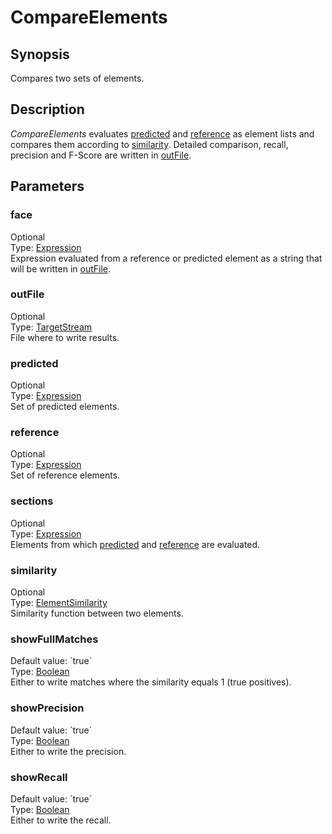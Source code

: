 <h1 class="module">CompareElements</h1>

## Synopsis

Compares two sets of elements.

## Description

*CompareElements* evaluates <a href="#predicted" class="param">predicted</a> and <a href="#reference" class="param">reference</a> as element lists and compares them according to <a href="#similarity" class="param">similarity</a>. Detailed comparison, recall, precision and F-Score are written in <a href="#outFile" class="param">outFile</a>.

## Parameters

<a name="face">

### face

<div class="param-level param-level-optional">Optional
</div>
<div class="param-type">Type: <a href="../converter/alvisnlp.corpus.expressions.Expression" class="converter">Expression</a>
</div>
Expression evaluated from a reference or predicted element as a string that will be written in <a href="#outFile" class="param">outFile</a>.

<a name="outFile">

### outFile

<div class="param-level param-level-optional">Optional
</div>
<div class="param-type">Type: <a href="../converter/org.bibliome.util.streams.TargetStream" class="converter">TargetStream</a>
</div>
File where to write results.

<a name="predicted">

### predicted

<div class="param-level param-level-optional">Optional
</div>
<div class="param-type">Type: <a href="../converter/alvisnlp.corpus.expressions.Expression" class="converter">Expression</a>
</div>
Set of predicted elements.

<a name="reference">

### reference

<div class="param-level param-level-optional">Optional
</div>
<div class="param-type">Type: <a href="../converter/alvisnlp.corpus.expressions.Expression" class="converter">Expression</a>
</div>
Set of reference elements.

<a name="sections">

### sections

<div class="param-level param-level-optional">Optional
</div>
<div class="param-type">Type: <a href="../converter/alvisnlp.corpus.expressions.Expression" class="converter">Expression</a>
</div>
Elements from which <a href="#predicted" class="param">predicted</a> and <a href="#reference" class="param">reference</a> are evaluated.

<a name="similarity">

### similarity

<div class="param-level param-level-optional">Optional
</div>
<div class="param-type">Type: <a href="../converter/org.bibliome.alvisnlp.modules.compare.ElementSimilarity" class="converter">ElementSimilarity</a>
</div>
Similarity function between two elements.

<a name="showFullMatches">

### showFullMatches

<div class="param-level param-level-default-value">Default value: `true`
</div>
<div class="param-type">Type: <a href="../converter/java.lang.Boolean" class="converter">Boolean</a>
</div>
Either to write matches where the similarity equals 1 (true positives).

<a name="showPrecision">

### showPrecision

<div class="param-level param-level-default-value">Default value: `true`
</div>
<div class="param-type">Type: <a href="../converter/java.lang.Boolean" class="converter">Boolean</a>
</div>
Either to write the precision.

<a name="showRecall">

### showRecall

<div class="param-level param-level-default-value">Default value: `true`
</div>
<div class="param-type">Type: <a href="../converter/java.lang.Boolean" class="converter">Boolean</a>
</div>
Either to write the recall.

